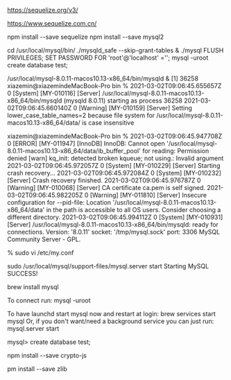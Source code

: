 https://sequelize.org/v3/

https://www.sequelize.com.cn/

npm install --save sequelize
npm install --save mysql2


cd /usr/local/mysql/bin/
./mysqld_safe --skip-grant-tables &
./mysql
 FLUSH PRIVILEGES;
 SET PASSWORD FOR 'root'@'localhost' ='';
mysql -uroot
 create database test;


/usr/local/mysql-8.0.11-macos10.13-x86_64/bin/mysqld &
[1] 36258
xiazemin@xiazemindeMacBook-Pro bin % 2021-03-02T09:06:45.655657Z 0 [System] [MY-010116] [Server] /usr/local/mysql-8.0.11-macos10.13-x86_64/bin/mysqld (mysqld 8.0.11) starting as process 36258
2021-03-02T09:06:45.660140Z 0 [Warning] [MY-010159] [Server] Setting lower_case_table_names=2 because file system for /usr/local/mysql-8.0.11-macos10.13-x86_64/data/ is case insensitive

xiazemin@xiazemindeMacBook-Pro bin % 2021-03-02T09:06:45.947708Z 0 [ERROR] [MY-011947] [InnoDB] InnoDB: Cannot open '/usr/local/mysql-8.0.11-macos10.13-x86_64/data/ib_buffer_pool' for reading: Permission denied
[warn] kq_init: detected broken kqueue; not using.: Invalid argument
2021-03-02T09:06:45.972057Z 0 [System] [MY-010229] [Server] Starting crash recovery...
2021-03-02T09:06:45.972084Z 0 [System] [MY-010232] [Server] Crash recovery finished.
2021-03-02T09:06:45.976787Z 0 [Warning] [MY-010068] [Server] CA certificate ca.pem is self signed.
2021-03-02T09:06:45.982205Z 0 [Warning] [MY-011810] [Server] Insecure configuration for --pid-file: Location '/usr/local/mysql-8.0.11-macos10.13-x86_64/data' in the path is accessible to all OS users. Consider choosing a different directory.
2021-03-02T09:06:45.994112Z 0 [System] [MY-010931] [Server] /usr/local/mysql-8.0.11-macos10.13-x86_64/bin/mysqld: ready for connections. Version: '8.0.11'  socket: '/tmp/mysql.sock'  port: 3306  MySQL Community Server - GPL.


% sudo vi /etc/my.conf

sudo /usr/local/mysql/support-files/mysql.server start
Starting MySQL
 SUCCESS!


brew install mysql

 To connect run:
    mysql -uroot

To have launchd start mysql now and restart at login:
  brew services start mysql
Or, if you don't want/need a background service you can just run:
  mysql.server start

  mysql> create database test;


npm install --save crypto-js

pm install --save zlib  